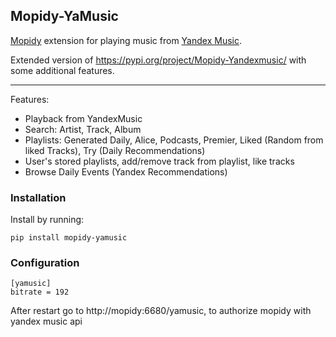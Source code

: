 ## Mopidy-YaMusic

[Mopidy](https://mopidy.com) extension for playing music from
[Yandex Music](https://music.yandex.ru).

Extended version of https://pypi.org/project/Mopidy-Yandexmusic/ with some additional features.
***************
Features:
- Playback from YandexMusic
- Search: Artist, Track, Album
- Playlists: Generated Daily, Alice, Podcasts, Premier, Liked (Random from liked Tracks), Try (Daily Recommendations)
- User's stored playlists, add/remove track from playlist, like tracks
- Browse Daily Events (Yandex Recommendations)


### Installation

Install by running:

```
pip install mopidy-yamusic
```

### Configuration

```
[yamusic]
bitrate = 192 
```

After restart go to http://mopidy:6680/yamusic, to authorize mopidy with yandex music api
